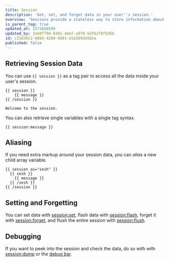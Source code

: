 ```yaml
---
title: Session
description: 'Get, set, and forget data in your user''s session.'
overview: 'Sessions provide a stateless way to store information about the user across requests. The session tag will let you get, set, and forget session data.'
is_parent_tag: true
updated_at: 1573660509
updated_by: 3a60f79d-8381-4def-a970-5df62f0f5d56
id: c15836c2-808d-4260-9d01-e5a569da5b5a
published: false
---
```

## Retrieving Session Data

You can use `{{ session }}` as a tag pair to access all the data inside your user's session.

```
{{ session }}
    {{ message }}
{{ /session }}
```

```.output
Welcome to the session.
```

You can also retrieve single variables with a single tag syntax.

```
{{ session:message }}
```

## Aliasing

If you need extra markup around your session data, you can _alias_ a new child array variable.

```
{{ session as="sesh" }}
  {{ sesh }}
    {{ message }}
  {{ /sesh }}
{{ /session }}
```

## Setting and Forgetting

You can set data with [session:set](/tags/session-set), flash data with [session:flash](/tags/session-flash), forget it with [session:forget](/tags/session-forget), and flush the entire session with [session:flush](/tags/session-flush).

## Debugging

If you want to peek into the session and check the data, do so with with [session:dump](/tags/session-dump) or the [debug bar](/debugging#debug-bar).
